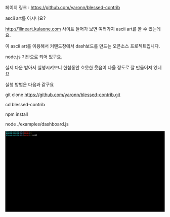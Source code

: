 페이지 링크 : https://github.com/yaronn/blessed-contrib

ascii art를 아시나요?

http://1lineart.kulaone.com 사이트 들어가 보면 여러가지 ascii art를 볼 수 있는데요.

이 ascii art를 이용해서 커맨드창에서 dash보드를 만드는 오픈소스 프로젝트입니다.

node.js 기반으로 되어 있구요.

실제 다운 받아서 실행시켜보니 한참동안 흐믓한 웃음이 나올 정도로 잘 만들어져 있네요

실행 방법은 다음과 같구요

git clone https://github.com/yaronn/blessed-contrib.git

cd blessed-contrib

npm install

node ./examples/dashboard.js


![이미지](img/001$03.png)
